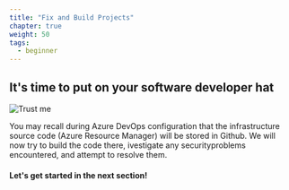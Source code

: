 ```yaml
---
title: "Fix and Build Projects"
chapter: true
weight: 50
tags:
  - beginner
---
```


## It's time to put on your software developer hat

![Trust me](/images/mfe/dev-funny2.jpg?classes=border,shadow)

You may recall during Azure DevOps configuration that the infrastructure source code (Azure Resource Manager) will be stored in Github.  We will now try to build the code there, ivestigate any securityproblems encountered, and attempt to resolve them.

#### Let's get started in the next section!
